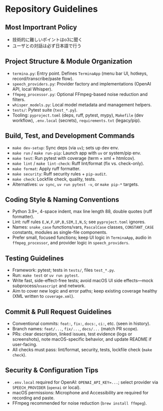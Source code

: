 # Repository Guidelines

## Most Importrant Policy
- 技術的に難しいポイントはo3に聞く
- ユーザとの対話は必ず日本語で行う

## Project Structure & Module Organization
- `termina.py`: Entry point. Defines `TerminaApp` (menu bar UI, hotkeys, record/transcribe/paste flow).
- `speech_providers.py`: Provider factory and implementations (OpenAI API, local Whisper).
- `ffmpeg_processor.py`: Optional FFmpeg-based noise reduction and filters.
- `whisper_models.py`: Local model metadata and management helpers.
- `tests/`: Pytest suite (`test_*.py`).
- Tooling: `pyproject.toml` (deps, ruff, pytest, mypy), `Makefile` (dev workflow), `.env.local` (secrets), `requirements.txt` (legacy/pip).

## Build, Test, and Development Commands
- `make dev-setup`: Sync deps (via `uv`); sets up dev env.
- `make run` / `make run-pip`: Launch app with `uv` or system/pip env.
- `make test`: Run pytest with coverage (term + xml + htmlcov).
- `make lint` / `make lint-check`: Ruff lint/format (fix vs. check-only).
- `make format`: Apply ruff formatter.
- `make security`: Ruff security rules + `pip-audit`.
- `make check`: Lockfile check, quality, tests.
- Alternatives: `uv sync`, `uv run pytest -v`, or `make pip-*` targets.

## Coding Style & Naming Conventions
- Python 3.9+, 4-space indent, max line length 88, double quotes (ruff formatter).
- Lint: ruff rules `E,W,F,UP,B,SIM,I,N,S`; see `pyproject.toml` ignores.
- Names: `snake_case` functions/vars, `PascalCase` classes, `CONSTANT_CASE` constants, modules as single-file components.
- Prefer small, focused functions; keep UI logic in `TerminaApp`, audio in `ffmpeg_processor`, and provider logic in `speech_providers`.

## Testing Guidelines
- Framework: pytest; tests in `tests/`, files `test_*.py`.
- Run: `make test` or `uv run pytest`.
- Write fast, side-effect-free tests; avoid macOS UI side effects—mock subprocess/`osascript` and network.
- Aim to cover new logic and error paths; keep existing coverage healthy (XML written to `coverage.xml`).

## Commit & Pull Request Guidelines
- Conventional commits: `feat:`, `fix:`, `docs:`, `ci:`, etc. (seen in history).
- Branch names: `feat/...`, `fix/...`, `docs/...` (match PR scope).
- PRs: clear description, linked issues, test evidence (logs or screenshots), note macOS-specific behavior, and update README if user-facing.
- All checks must pass: lint/format, security, tests, lockfile check (`make check`).

## Security & Configuration Tips
- `.env.local` required for OpenAI: `OPENAI_API_KEY=...`; select provider via `SPEECH_PROVIDER` (`openai` or local).
- macOS permissions: Microphone and Accessibility are required for recording and paste.
- FFmpeg recommended for noise reduction (`brew install ffmpeg`).
